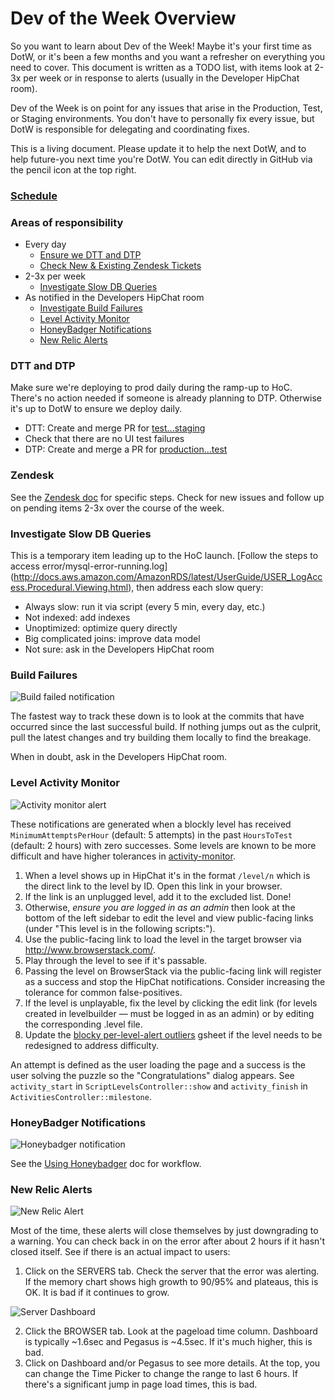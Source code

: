 # Dev of the Week Overview

So you want to learn about Dev of the Week!  Maybe it's your first time as DotW, or it's been a few months and you want a refresher on everything you need to cover.  This document is written as a TODO list, with items look at 2-3x per week or in response to alerts (usually in the Developer HipChat room).

Dev of the Week is on point for any issues that arise in the Production, Test, or Staging environments.  You don't have to personally fix every issue, but DotW is responsible for delegating and coordinating fixes.  

This is a living document.  Please update it to help the next DotW, and to help future-you next time you're DotW.  You can edit directly in GitHub via the pencil icon at the top right.

### [Schedule](https://docs.google.com/a/code.org/spreadsheets/d/1Fplt568RCaeXjomfRgBxdO0Z5bu8MFG0abMxfDRIurk/edit#gid=0)

### Areas of responsibility

* Every day
  * [Ensure we DTT and DTP](#dtt-and-dtp)
  * [Check New & Existing Zendesk Tickets](#zendesk)
* 2-3x per week
  * [Investigate Slow DB Queries](#investigate-slow-db-queries)
* As notified in the Developers HipChat room
  * [Investigate Build Failures](#build-failures)
  * [Level Activity Monitor](#level-activity-monitor)
  * [HoneyBadger Notifications](#honeybadger-notifications)
  * [New Relic Alerts](#new-relic-alerts)

### DTT and DTP
Make sure we're deploying to prod daily during the ramp-up to HoC.  There's no action needed if someone is already planning to DTP.  Otherwise it's up to DotW to ensure we deploy daily.
  * DTT: Create and merge PR for [test...staging](https://github.com/code-dot-org/code-dot-org/compare/test...staging)
  * Check that there are no UI test failures
  * DTP: Create and merge a PR for [production...test](https://github.com/code-dot-org/code-dot-org/compare/production...test)

### Zendesk

See the [Zendesk doc](https://github.com/code-dot-org/code-dot-org/blob/staging/docs/dev-of-the-week-zendesk.md) for specific steps.  Check for new issues and follow up on pending items 2-3x over the course of the week.

### Investigate Slow DB Queries
This is a temporary item leading up to the HoC launch.  [Follow the steps to access error/mysql-error-running.log] (http://docs.aws.amazon.com/AmazonRDS/latest/UserGuide/USER_LogAccess.Procedural.Viewing.html), then address each slow query:
  * Always slow: run it via script (every 5 min, every day, etc.)
  * Not indexed: add indexes
  * Unoptimized: optimize query directly
  * Big complicated joins: improve data model
  * Not sure: ask in the Developers HipChat room

### Build Failures

![Build failed notification](https://cloud.githubusercontent.com/assets/413693/4363001/947ec0ae-4291-11e4-91fb-470981956e31.png)

The fastest way to track these down is to look at the commits that have occurred since the last successful build.  If nothing jumps out as the culprit, pull the latest changes and try building them locally to find the breakage.

When in doubt, ask in the Developers HipChat room.

### Level Activity Monitor

![Activity monitor alert](https://cloud.githubusercontent.com/assets/413693/4362964/3b435c5c-4291-11e4-82d7-6864ce727b91.png)

These notifications are generated when a blockly level has received `MinimumAttemptsPerHour` (default: 5 attempts) in the past `HoursToTest` (default: 2 hours) with zero successes.  Some levels are known to be more difficult and have higher tolerances in [activity-monitor](https://github.com/code-dot-org/code-dot-org/blob/staging/bin/activity-monitor).

1. When a level shows up in HipChat it's in the format `/level/n` which is the direct link to the level by ID.  Open this link in your browser.
1. If the link is an unplugged level, add it to the excluded list.  Done!
1. Otherwise, _ensure you are logged in as an admin_ then look at the bottom of the left sidebar to edit the level and view public-facing links (under "This level is in the following scripts:").
1. Use the public-facing link to load the level in the target browser via <http://www.browserstack.com/>.
1. Play through the level to see if it's passable.
  1. Passing the level on BrowserStack via the public-facing link will register as a success and stop the HipChat notifications.  Consider increasing the tolerance for common false-positives.
  1. If the level is unplayable, fix the level by clicking the edit link (for levels created in levelbuilder — must be logged in as an admin) or by editing the corresponding .level file.
1. Update the [blocky per-level-alert outliers](https://docs.google.com/a/code.org/spreadsheets/d/1Va5hKlT6-uQJ0mZ6_QpDIaeBIhAjem-n1egWn316tJM/) gsheet if the level needs to be redesigned to address difficulty.

An attempt is defined as the user loading the page and a success is the user solving the puzzle so the "Congratulations" dialog appears.  See `activity_start` in `ScriptLevelsController::show` and `activity_finish` in `ActivitiesController::milestone`.

### HoneyBadger Notifications

![Honeybadger notification](https://cloud.githubusercontent.com/assets/413693/4362965/3c829c04-4291-11e4-9354-3df9e178be45.png)

See the [Using Honeybadger](https://github.com/code-dot-org/code-dot-org/blob/staging/docs/honeybadger.md) doc for workflow.

### New Relic Alerts

![New Relic Alert]()

Most of the time, these alerts will close themselves by just downgrading to a warning. You can check back in on the error after about 2 hours if it hasn't closed itself. See if there is an actual impact to users:

1. Click on the SERVERS tab. Check the server that the error was alerting. If the memory chart shows high growth to 90/95% and plateaus, this is OK. It is bad if it continues to grow.

![Server Dashboard]()

2. Click the BROWSER tab. Look at the pageload time column. Dashboard is typically ~1.6sec and Pegasus is ~4.5sec. If it's much higher, this is bad.
3. Click on Dashboard and/or Pegasus to see more details. At the top, you can change the Time Picker to change the range to last 6 hours. If there's a significant jump in page load times, this is bad.
